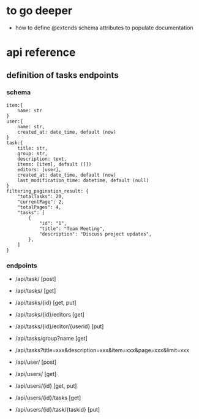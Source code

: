 # to go deeper
- how to define @extends schema attributes to populate documentation

# api reference
## definition of tasks endpoints
### schema 
    item:{
        name: str
    }
    user:{
        name: str,
        created_at: date_time, default (now)
    }
    task:{
        title: str,
        group: str,
        description: text,
        items: [item], default ([])
        editors: [user],
        created_at: date_time, default (now)
        last_modification_time: datetime, default (null)
    }
    filtering_pagination_result: {
        "totalTasks": 20,
        "currentPage": 2,
        "totalPages": 4,
        "tasks": [
            {
                "id": "1",
                "title": "Team Meeting",
                "description": "Discuss project updates",
            },
        ]
    }

### endpoints
- /api/task/ [post]
- /api/tasks/ [get]
- /api/tasks/{id} [get, put]
- /api/tasks/{id}/editors [get]
- /api/tasks/{id}/editor/{userid} [put]
- /api/tasks/group?name [get]
- /api/tasks?title=xxx&description=xxx&item=xxx&page=xxx&limit=xxx

- /api/user/ [post]
- /api/users/ [get]
- /api/users/{id} [get, put]
- /api/users/{id}/tasks [get]
- /api/users/{id}/task/{taskid} [put]
